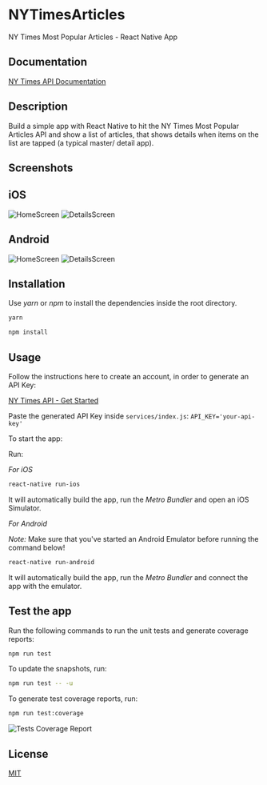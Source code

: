 # NYTimesArticles

NY Times Most Popular Articles - React Native App

## Documentation

[NY Times API Documentation](https://developer.nytimes.com/docs/most-popular-product/1/overview)

## Description

Build a simple app with React Native to hit the NY Times Most Popular Articles API and show a list of articles, that shows details when items on the list are tapped (a typical master/ detail app).

## Screenshots

## iOS

![HomeScreen](https://raw.githubusercontent.com/LexIliev/NYTimesArticles/master/screenshots/home-screen-ios.png 'Home Screen iOS')
![DetailsScreen](https://raw.githubusercontent.com/LexIliev/NYTimesArticles/master/screenshots/details-screen-ios.png 'Details Page iOS')

## Android

![HomeScreen](https://raw.githubusercontent.com/LexIliev/NYTimesArticles/master/screenshots/home-screen-android.png 'Home Screen Android')
![DetailsScreen](https://raw.githubusercontent.com/LexIliev/NYTimesArticles/master/screenshots/details-screen-android.png 'Details Page Android')

## Installation

Use _yarn_ or _npm_ to install the dependencies inside the root directory.

```bash
yarn
```

```bash
npm install
```

## Usage

Follow the instructions here to create an account, in order to generate an API Key:

[NY Times API - Get Started](https://developer.nytimes.com/get-started)

Paste the generated API Key inside `services/index.js`: `API_KEY='your-api-key'`

To start the app:

Run:

_For iOS_

```bash
react-native run-ios
```

It will automatically build the app, run the _Metro Bundler_ and open an iOS Simulator.

_For Android_

_Note:_
Make sure that you've started an Android Emulator before running the command below!

```bash
react-native run-android
```

It will automatically build the app, run the _Metro Bundler_ and connect the app with the emulator.

## Test the app

Run the following commands to run the unit tests and generate coverage reports:

```bash
npm run test
```

To update the snapshots, run:

```bash
npm run test -- -u
```

To generate test coverage reports, run:

```bash
npm run test:coverage
```

![Tests Coverage Report](https://raw.githubusercontent.com/LexIliev/NYTimesArticles/master/screenshots/tests-coverage-report.png 'Tests Coverage Report')

## License

[MIT](https://github.com/LexIliev/ny-times-articles/blob/master/LICENSE)

